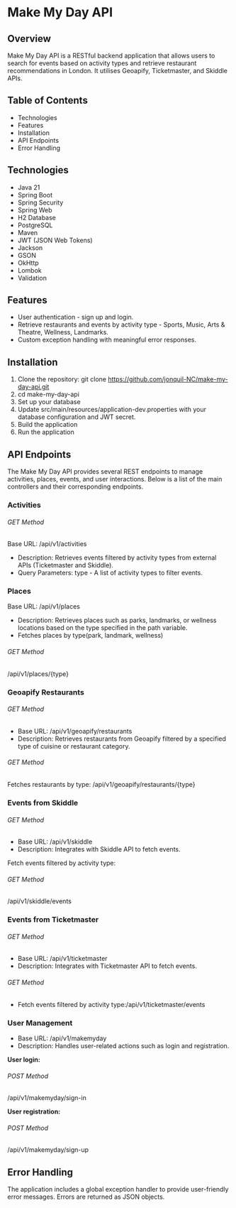 # **Make My Day API**

## **Overview**

Make My Day API is a RESTful backend application that allows users to search for events based on activity types and retrieve restaurant recommendations in London. It utilises Geoapify, Ticketmaster, and Skiddle APIs.

## **Table of Contents**

* Technologies
* Features
* Installation
* API Endpoints
* Error Handling

## **Technologies**

* Java 21
* Spring Boot
* Spring Security
* Spring Web
* H2 Database
* PostgreSQL
* Maven
* JWT (JSON Web Tokens)
* Jackson
* GSON
* OkHttp
* Lombok
* Validation

## **Features**

* User authentication - sign up and login.
* Retrieve restaurants and events by activity type - Sports, Music, Arts & Theatre, Wellness, Landmarks.
* Custom exception handling with meaningful error responses.

## **Installation**

1. Clone the repository: git clone https://github.com/jonquil-NC/make-my-day-api.git
2. cd make-my-day-api
3. Set up your database
4. Update src/main/resources/application-dev.properties with your database configuration and JWT secret.
5. Build the application
6. Run the application 

## **API Endpoints**

The Make My Day API provides several REST endpoints to manage activities, places, events, and user interactions. Below is a list of the main controllers and their corresponding endpoints.

### Activities

###### GET Method

Base URL: /api/v1/activities

* Description: Retrieves events filtered by activity types from external APIs (Ticketmaster and Skiddle).
* Query Parameters: type - A list of activity types to filter events.

### Places

Base URL: /api/v1/places

* Description: Retrieves places such as parks, landmarks, or wellness locations based on the type specified in the path variable.
* Fetches places by type(park, landmark, wellness)

###### GET Method

/api/v1/places/{type}

### Geoapify Restaurants

###### GET Method

* Base URL: /api/v1/geoapify/restaurants
* Description: Retrieves restaurants from Geoapify filtered by a specified type of cuisine or restaurant category.

###### GET Method

Fetches restaurants by type:
/api/v1/geoapify/restaurants/{type}


### Events from Skiddle

###### GET Method

* Base URL: /api/v1/skiddle
* Description: Integrates with Skiddle API to fetch events.

Fetch events filtered by activity type:
###### GET Method
/api/v1/skiddle/events

### Events from Ticketmaster
###### GET Method
* Base URL: /api/v1/ticketmaster
* Description: Integrates with Ticketmaster API to fetch events.

###### GET Method
* Fetch events filtered by activity type:/api/v1/ticketmaster/events

### User Management
* Base URL: /api/v1/makemyday
* Description: Handles user-related actions such as login and registration.


**User login:**
###### POST Method
/api/v1/makemyday/sign-in

**User registration:**
###### POST Method
/api/v1/makemyday/sign-up

## Error Handling
The application includes a global exception handler to provide user-friendly error messages. 
Errors are returned as JSON objects. 


